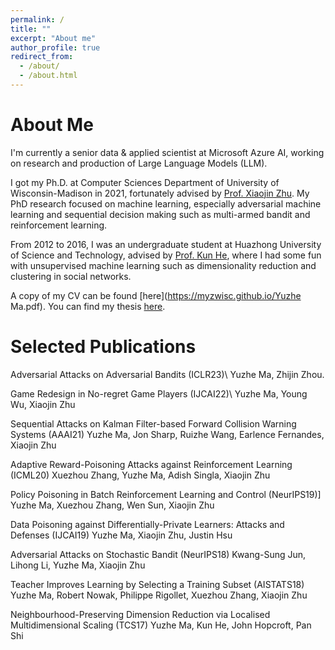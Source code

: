 ```yaml
---
permalink: /
title: ""
excerpt: "About me"
author_profile: true
redirect_from: 
  - /about/
  - /about.html
---
```


About Me
======
I'm currently a senior data & applied scientist at Microsoft Azure AI, working on research and production of Large Language Models (LLM).

I got my Ph.D. at Computer Sciences Department of University of Wisconsin-Madison in 2021, fortunately advised by [Prof. Xiaojin Zhu](http://pages.cs.wisc.edu/~jerryzhu/index.html). My PhD research focused on machine learning, especially adversarial machine learning and sequential decision making such as multi-armed bandit and reinforcement learning.

From 2012 to 2016, I was an undergraduate student at Huazhong University of Science and Technology, advised by [Prof. Kun He](https://scholar.google.com/citations?user=YTQnGJsAAAAJ&hl=en), where I had some fun with unsupervised machine learning such as dimensionality reduction and clustering in social networks.

A copy of my CV can be found [here](https://myzwisc.github.io/Yuzhe Ma.pdf). You can find my thesis [here](https://myzwisc.github.io/dissertation.pdf).

Selected Publications
======

Adversarial Attacks on Adversarial Bandits (ICLR23)\\
Yuzhe Ma, Zhijin Zhou.

Game Redesign in No-regret Game Players (IJCAI22)\\
Yuzhe Ma, Young Wu, Xiaojin Zhu

Sequential Attacks on Kalman Filter-based Forward Collision Warning Systems (AAAI21)
Yuzhe Ma, Jon Sharp, Ruizhe Wang, Earlence Fernandes, Xiaojin Zhu


Adaptive Reward-Poisoning Attacks against Reinforcement Learning (ICML20)
Xuezhou Zhang, Yuzhe Ma, Adish Singla, Xiaojin Zhu

Policy Poisoning in Batch Reinforcement Learning and Control (NeurIPS19)]
Yuzhe Ma, Xuezhou Zhang, Wen Sun, Xiaojin Zhu

Data Poisoning against Differentially-Private Learners: Attacks and Defenses (IJCAI19)
Yuzhe Ma, Xiaojin Zhu, Justin Hsu

Adversarial Attacks on Stochastic Bandit (NeurIPS18)
Kwang-Sung Jun, Lihong Li, Yuzhe Ma, Xiaojin Zhu

Teacher Improves Learning by Selecting a Training Subset (AISTATS18)
Yuzhe Ma, Robert Nowak, Philippe Rigollet, Xuezhou Zhang, Xiaojin Zhu

Neighbourhood-Preserving Dimension Reduction via Localised Multidimensional Scaling (TCS17)
Yuzhe Ma, Kun He, John Hopcroft, Pan Shi



